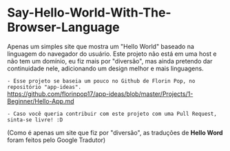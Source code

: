 # Say-Hello-World-With-The-Browser-Language


Apenas um simples site que mostra um "Hello World" baseado na linguagem do navegador do usuário. Este projeto não está em uma host e não tem um domínio, eu fiz mais por "diversão", mas ainda pretendo dar continuidade nele, adicionando um design melhor e mais linguagens.


 ``- Esse projeto se baseia um pouco no Github de Florin Pop, no repositório "app-ideas".``               
 https://github.com/florinpop17/app-ideas/blob/master/Projects/1-Beginner/Hello-App.md
 
 ``- Caso você queria contribuir com este projeto com uma Pull Request, sinta-se livre! :D``
 
 (Como é apenas um site que fiz por "diversão", as traduções de **Hello Word** foram feitos pelo Google Tradutor)
